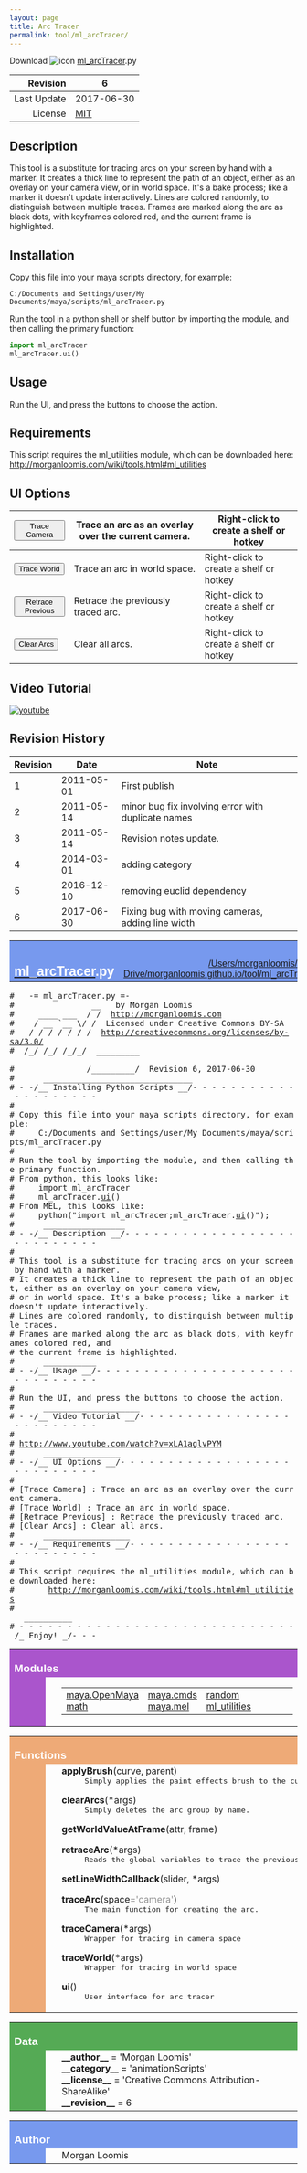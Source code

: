 ```yaml
---
layout: page
title: Arc Tracer
permalink: tool/ml_arcTracer/
---
```


Download ![icon](https://raw.githubusercontent.com/morganloomis/ml_tools/master/icons//ml_arcTracer.png) [ml_arcTracer](https://raw.githubusercontent.com/morganloomis/ml_tools/master/ml_arcTracer.py).py

| Revision | 6 |
|---:|---|
| Last Update | 2017-06-30 |
| License | [MIT](https://opensource.org/licenses/MIT) |

## Description

 This tool is a substitute for tracing arcs on your screen by hand with a marker. It creates a thick line to represent the path of an object, either as an overlay on your camera view, or in world space. It's a bake process; like a marker it doesn't update interactively. Lines are colored randomly, to distinguish between multiple traces. Frames are marked along the arc as black dots, with keyframes colored red, and the current frame is highlighted.

## Installation

Copy this file into your maya scripts directory, for example:

`C:/Documents and Settings/user/My Documents/maya/scripts/ml_arcTracer.py`

Run the tool in a python shell or shelf button by importing the module, 
and then calling the primary function:

```python
import ml_arcTracer
ml_arcTracer.ui()
```

## Usage

 Run the UI, and press the buttons to choose the action.

## Requirements

 This script requires the ml_utilities module, which can be downloaded here: http://morganloomis.com/wiki/tools.html#ml_utilities

## UI Options


|<button type="button">Trace Camera</button>|Trace an arc as an overlay over the current camera.|Right-click to create a shelf or hotkey|
|---|---|---|
|<button type="button">Trace World</button>|Trace an arc in world space.|Right-click to create a shelf or hotkey|
|<button type="button">Retrace Previous</button>|Retrace the previously traced arc.|Right-click to create a shelf or hotkey|
|<button type="button">Clear Arcs</button>|Clear all arcs.|Right-click to create a shelf or hotkey|

## Video Tutorial
[![youtube](http://img.youtube.com/vi/xLA1aglvPYM/0.jpg)](http://www.youtube.com/watch?v=xLA1aglvPYM)
## Revision History

| Revision | Date | Note|
|---|---|---|
|1|2011-05-01|First publish|
|2|2011-05-14|minor bug fix involving error with duplicate names|
|3|2011-05-14|Revision notes update.|
|4|2014-03-01|adding category|
|5|2016-12-10|removing euclid dependency|
|6|2017-06-30|Fixing bug with moving cameras, adding line width|

<table width="100%" cellspacing=0 cellpadding=2 border=0 summary="heading">
<tr bgcolor="#7799ee">
<td valign=bottom>&nbsp;<br>
<font color="#ffffff" face="helvetica, arial">&nbsp;<br><big><big><strong><a href="ml_arcTracer.html"><font color="#ffffff">ml_arcTracer</font></a>.py</strong></big></big></font></td
><td align=right valign=bottom
><font color="#ffffff" face="helvetica, arial"><a href=".">index</a><br><a href="/Users/morganloomis/Google Drive/morganloomis.github.io/tool/ml_arcTracer.py">/Users/morganloomis/Google Drive/morganloomis.github.io/tool/ml_arcTracer.py</a></font></td></tr></table>
    <p><tt>#&nbsp;&nbsp;&nbsp;-=&nbsp;ml_arcTracer.py&nbsp;=-<br>
#&nbsp;&nbsp;&nbsp;&nbsp;&nbsp;&nbsp;&nbsp;&nbsp;&nbsp;&nbsp;&nbsp;&nbsp;&nbsp;&nbsp;&nbsp;&nbsp;__&nbsp;&nbsp;&nbsp;by&nbsp;Morgan&nbsp;Loomis<br>
#&nbsp;&nbsp;&nbsp;&nbsp;&nbsp;____&nbsp;___&nbsp;&nbsp;/&nbsp;/&nbsp;&nbsp;<a href="http://morganloomis.com">http://morganloomis.com</a><br>
#&nbsp;&nbsp;&nbsp;&nbsp;/&nbsp;__&nbsp;`__&nbsp;\/&nbsp;/&nbsp;&nbsp;Licensed&nbsp;under&nbsp;Creative&nbsp;Commons&nbsp;BY-SA<br>
#&nbsp;&nbsp;&nbsp;/&nbsp;/&nbsp;/&nbsp;/&nbsp;/&nbsp;/&nbsp;/&nbsp;&nbsp;<a href="http://creativecommons.org/licenses/by-sa/3.0/">http://creativecommons.org/licenses/by-sa/3.0/</a><br>
#&nbsp;&nbsp;/_/&nbsp;/_/&nbsp;/_/_/&nbsp;&nbsp;_________&nbsp;&nbsp;&nbsp;&nbsp;&nbsp;&nbsp;&nbsp;&nbsp;&nbsp;&nbsp;&nbsp;&nbsp;&nbsp;&nbsp;&nbsp;&nbsp;&nbsp;&nbsp;&nbsp;&nbsp;&nbsp;&nbsp;&nbsp;&nbsp;&nbsp;&nbsp;&nbsp;&nbsp;&nbsp;&nbsp;&nbsp;&nbsp;&nbsp;&nbsp;&nbsp;<br>
#&nbsp;&nbsp;&nbsp;&nbsp;&nbsp;&nbsp;&nbsp;&nbsp;&nbsp;&nbsp;&nbsp;&nbsp;&nbsp;&nbsp;&nbsp;/_________/&nbsp;&nbsp;Revision&nbsp;6,&nbsp;2017-06-30<br>
#&nbsp;&nbsp;&nbsp;&nbsp;&nbsp;&nbsp;_______________________________<br>
#&nbsp;-&nbsp;-/__&nbsp;Installing&nbsp;Python&nbsp;Scripts&nbsp;__/-&nbsp;-&nbsp;-&nbsp;-&nbsp;-&nbsp;-&nbsp;-&nbsp;-&nbsp;-&nbsp;-&nbsp;-&nbsp;-&nbsp;-&nbsp;-&nbsp;-&nbsp;-&nbsp;-&nbsp;-&nbsp;-&nbsp;-&nbsp;<br>
#&nbsp;<br>
#&nbsp;Copy&nbsp;this&nbsp;file&nbsp;into&nbsp;your&nbsp;maya&nbsp;scripts&nbsp;directory,&nbsp;for&nbsp;example:<br>
#&nbsp;&nbsp;&nbsp;&nbsp;&nbsp;C:/Documents&nbsp;and&nbsp;Settings/user/My&nbsp;Documents/maya/scripts/ml_arcTracer.py<br>
#&nbsp;<br>
#&nbsp;Run&nbsp;the&nbsp;tool&nbsp;by&nbsp;importing&nbsp;the&nbsp;module,&nbsp;and&nbsp;then&nbsp;calling&nbsp;the&nbsp;primary&nbsp;function.<br>
#&nbsp;From&nbsp;python,&nbsp;this&nbsp;looks&nbsp;like:<br>
#&nbsp;&nbsp;&nbsp;&nbsp;&nbsp;import&nbsp;ml_arcTracer<br>
#&nbsp;&nbsp;&nbsp;&nbsp;&nbsp;ml_arcTracer.<a href="#-ui">ui</a>()<br>
#&nbsp;From&nbsp;MEL,&nbsp;this&nbsp;looks&nbsp;like:<br>
#&nbsp;&nbsp;&nbsp;&nbsp;&nbsp;python("import&nbsp;ml_arcTracer;ml_arcTracer.<a href="#-ui">ui</a>()");<br>
#&nbsp;&nbsp;&nbsp;&nbsp;&nbsp;&nbsp;_________________<br>
#&nbsp;-&nbsp;-/__&nbsp;Description&nbsp;__/-&nbsp;-&nbsp;-&nbsp;-&nbsp;-&nbsp;-&nbsp;-&nbsp;-&nbsp;-&nbsp;-&nbsp;-&nbsp;-&nbsp;-&nbsp;-&nbsp;-&nbsp;-&nbsp;-&nbsp;-&nbsp;-&nbsp;-&nbsp;-&nbsp;-&nbsp;-&nbsp;-&nbsp;-&nbsp;-&nbsp;-&nbsp;<br>
#&nbsp;<br>
#&nbsp;This&nbsp;tool&nbsp;is&nbsp;a&nbsp;substitute&nbsp;for&nbsp;tracing&nbsp;arcs&nbsp;on&nbsp;your&nbsp;screen&nbsp;by&nbsp;hand&nbsp;with&nbsp;a&nbsp;marker.<br>
#&nbsp;It&nbsp;creates&nbsp;a&nbsp;thick&nbsp;line&nbsp;to&nbsp;represent&nbsp;the&nbsp;path&nbsp;of&nbsp;an&nbsp;object,&nbsp;either&nbsp;as&nbsp;an&nbsp;overlay&nbsp;on&nbsp;your&nbsp;camera&nbsp;view,<br>
#&nbsp;or&nbsp;in&nbsp;world&nbsp;space.&nbsp;It's&nbsp;a&nbsp;bake&nbsp;process;&nbsp;like&nbsp;a&nbsp;marker&nbsp;it&nbsp;doesn't&nbsp;update&nbsp;interactively.<br>
#&nbsp;Lines&nbsp;are&nbsp;colored&nbsp;randomly,&nbsp;to&nbsp;distinguish&nbsp;between&nbsp;multiple&nbsp;traces.<br>
#&nbsp;Frames&nbsp;are&nbsp;marked&nbsp;along&nbsp;the&nbsp;arc&nbsp;as&nbsp;black&nbsp;dots,&nbsp;with&nbsp;keyframes&nbsp;colored&nbsp;red,&nbsp;and<br>
#&nbsp;the&nbsp;current&nbsp;frame&nbsp;is&nbsp;highlighted.<br>
#&nbsp;&nbsp;&nbsp;&nbsp;&nbsp;&nbsp;___________<br>
#&nbsp;-&nbsp;-/__&nbsp;Usage&nbsp;__/-&nbsp;-&nbsp;-&nbsp;-&nbsp;-&nbsp;-&nbsp;-&nbsp;-&nbsp;-&nbsp;-&nbsp;-&nbsp;-&nbsp;-&nbsp;-&nbsp;-&nbsp;-&nbsp;-&nbsp;-&nbsp;-&nbsp;-&nbsp;-&nbsp;-&nbsp;-&nbsp;-&nbsp;-&nbsp;-&nbsp;-&nbsp;-&nbsp;-&nbsp;-&nbsp;<br>
#&nbsp;<br>
#&nbsp;Run&nbsp;the&nbsp;UI,&nbsp;and&nbsp;press&nbsp;the&nbsp;buttons&nbsp;to&nbsp;choose&nbsp;the&nbsp;action.<br>
#&nbsp;&nbsp;&nbsp;&nbsp;&nbsp;&nbsp;____________________<br>
#&nbsp;-&nbsp;-/__&nbsp;Video&nbsp;Tutorial&nbsp;__/-&nbsp;-&nbsp;-&nbsp;-&nbsp;-&nbsp;-&nbsp;-&nbsp;-&nbsp;-&nbsp;-&nbsp;-&nbsp;-&nbsp;-&nbsp;-&nbsp;-&nbsp;-&nbsp;-&nbsp;-&nbsp;-&nbsp;-&nbsp;-&nbsp;-&nbsp;-&nbsp;-&nbsp;-&nbsp;<br>
#&nbsp;<br>
#&nbsp;<a href="http://www.youtube.com/watch?v=xLA1aglvPYM">http://www.youtube.com/watch?v=xLA1aglvPYM</a><br>
#&nbsp;&nbsp;&nbsp;&nbsp;&nbsp;&nbsp;________________<br>
#&nbsp;-&nbsp;-/__&nbsp;UI&nbsp;Options&nbsp;__/-&nbsp;-&nbsp;-&nbsp;-&nbsp;-&nbsp;-&nbsp;-&nbsp;-&nbsp;-&nbsp;-&nbsp;-&nbsp;-&nbsp;-&nbsp;-&nbsp;-&nbsp;-&nbsp;-&nbsp;-&nbsp;-&nbsp;-&nbsp;-&nbsp;-&nbsp;-&nbsp;-&nbsp;-&nbsp;-&nbsp;-&nbsp;<br>
#&nbsp;<br>
#&nbsp;[Trace&nbsp;Camera]&nbsp;:&nbsp;Trace&nbsp;an&nbsp;arc&nbsp;as&nbsp;an&nbsp;overlay&nbsp;over&nbsp;the&nbsp;current&nbsp;camera.<br>
#&nbsp;[Trace&nbsp;World]&nbsp;:&nbsp;Trace&nbsp;an&nbsp;arc&nbsp;in&nbsp;world&nbsp;space.<br>
#&nbsp;[Retrace&nbsp;Previous]&nbsp;:&nbsp;Retrace&nbsp;the&nbsp;previously&nbsp;traced&nbsp;arc.<br>
#&nbsp;[Clear&nbsp;Arcs]&nbsp;:&nbsp;Clear&nbsp;all&nbsp;arcs.<br>
#&nbsp;&nbsp;&nbsp;&nbsp;&nbsp;&nbsp;__________________<br>
#&nbsp;-&nbsp;-/__&nbsp;Requirements&nbsp;__/-&nbsp;-&nbsp;-&nbsp;-&nbsp;-&nbsp;-&nbsp;-&nbsp;-&nbsp;-&nbsp;-&nbsp;-&nbsp;-&nbsp;-&nbsp;-&nbsp;-&nbsp;-&nbsp;-&nbsp;-&nbsp;-&nbsp;-&nbsp;-&nbsp;-&nbsp;-&nbsp;-&nbsp;-&nbsp;-&nbsp;<br>
#&nbsp;<br>
#&nbsp;This&nbsp;script&nbsp;requires&nbsp;the&nbsp;ml_utilities&nbsp;module,&nbsp;which&nbsp;can&nbsp;be&nbsp;downloaded&nbsp;here:<br>
#&nbsp;&nbsp;&nbsp;&nbsp;&nbsp;&nbsp;&nbsp;<a href="http://morganloomis.com/wiki/tools.html#ml_utilities">http://morganloomis.com/wiki/tools.html#ml_utilities</a><br>
#&nbsp;&nbsp;&nbsp;&nbsp;&nbsp;&nbsp;&nbsp;&nbsp;&nbsp;&nbsp;&nbsp;&nbsp;&nbsp;&nbsp;&nbsp;&nbsp;&nbsp;&nbsp;&nbsp;&nbsp;&nbsp;&nbsp;&nbsp;&nbsp;&nbsp;&nbsp;&nbsp;&nbsp;&nbsp;&nbsp;&nbsp;&nbsp;&nbsp;&nbsp;&nbsp;&nbsp;&nbsp;&nbsp;&nbsp;&nbsp;&nbsp;&nbsp;&nbsp;&nbsp;&nbsp;&nbsp;&nbsp;&nbsp;&nbsp;&nbsp;&nbsp;&nbsp;&nbsp;&nbsp;&nbsp;&nbsp;&nbsp;&nbsp;&nbsp;&nbsp;&nbsp;__________<br>
#&nbsp;-&nbsp;-&nbsp;-&nbsp;-&nbsp;-&nbsp;-&nbsp;-&nbsp;-&nbsp;-&nbsp;-&nbsp;-&nbsp;-&nbsp;-&nbsp;-&nbsp;-&nbsp;-&nbsp;-&nbsp;-&nbsp;-&nbsp;-&nbsp;-&nbsp;-&nbsp;-&nbsp;-&nbsp;-&nbsp;-&nbsp;-&nbsp;-&nbsp;-&nbsp;/_&nbsp;Enjoy!&nbsp;_/-&nbsp;-&nbsp;-</tt></p>
<p>
<table width="100%" cellspacing=0 cellpadding=2 border=0 summary="section">
<tr bgcolor="#aa55cc">
<td colspan=3 valign=bottom>&nbsp;<br>
<font color="#ffffff" face="helvetica, arial"><big><strong>Modules</strong></big></font></td></tr>
    
<tr><td bgcolor="#aa55cc"><tt>&nbsp;&nbsp;&nbsp;&nbsp;&nbsp;&nbsp;</tt></td><td>&nbsp;</td>
<td width="100%"><table width="100%" summary="list"><tr><td width="25%" valign=top><a href="maya.OpenMaya.html">maya.OpenMaya</a><br>
<a href="math.html">math</a><br>
</td><td width="25%" valign=top><a href="maya.cmds.html">maya.cmds</a><br>
<a href="maya.mel.html">maya.mel</a><br>
</td><td width="25%" valign=top><a href="random.html">random</a><br>
<a href="ml_utilities.html">ml_utilities</a><br>
</td><td width="25%" valign=top></td></tr></table></td></tr></table><p>
<table width="100%" cellspacing=0 cellpadding=2 border=0 summary="section">
<tr bgcolor="#eeaa77">
<td colspan=3 valign=bottom>&nbsp;<br>
<font color="#ffffff" face="helvetica, arial"><big><strong>Functions</strong></big></font></td></tr>
    
<tr><td bgcolor="#eeaa77"><tt>&nbsp;&nbsp;&nbsp;&nbsp;&nbsp;&nbsp;</tt></td><td>&nbsp;</td>
<td width="100%"><dl><dt><a name="-applyBrush"><strong>applyBrush</strong></a>(curve, parent)</dt><dd><tt>Simply&nbsp;applies&nbsp;the&nbsp;paint&nbsp;effects&nbsp;brush&nbsp;to&nbsp;the&nbsp;curve&nbsp;with&nbsp;the&nbsp;settings&nbsp;we&nbsp;want.</tt></dd></dl>
 <dl><dt><a name="-clearArcs"><strong>clearArcs</strong></a>(*args)</dt><dd><tt>Simply&nbsp;deletes&nbsp;the&nbsp;arc&nbsp;group&nbsp;by&nbsp;name.</tt></dd></dl>
 <dl><dt><a name="-getWorldValueAtFrame"><strong>getWorldValueAtFrame</strong></a>(attr, frame)</dt></dl>
 <dl><dt><a name="-retraceArc"><strong>retraceArc</strong></a>(*args)</dt><dd><tt>Reads&nbsp;the&nbsp;global&nbsp;variables&nbsp;to&nbsp;trace&nbsp;the&nbsp;previous&nbsp;selection&nbsp;and&nbsp;settings.</tt></dd></dl>
 <dl><dt><a name="-setLineWidthCallback"><strong>setLineWidthCallback</strong></a>(slider, *args)</dt></dl>
 <dl><dt><a name="-traceArc"><strong>traceArc</strong></a>(space<font color="#909090">='camera'</font>)</dt><dd><tt>The&nbsp;main&nbsp;function&nbsp;for&nbsp;creating&nbsp;the&nbsp;arc.</tt></dd></dl>
 <dl><dt><a name="-traceCamera"><strong>traceCamera</strong></a>(*args)</dt><dd><tt>Wrapper&nbsp;for&nbsp;tracing&nbsp;in&nbsp;camera&nbsp;space</tt></dd></dl>
 <dl><dt><a name="-traceWorld"><strong>traceWorld</strong></a>(*args)</dt><dd><tt>Wrapper&nbsp;for&nbsp;tracing&nbsp;in&nbsp;world&nbsp;space</tt></dd></dl>
 <dl><dt><a name="-ui"><strong>ui</strong></a>()</dt><dd><tt>User&nbsp;interface&nbsp;for&nbsp;arc&nbsp;tracer</tt></dd></dl>
</td></tr></table><p>
<table width="100%" cellspacing=0 cellpadding=2 border=0 summary="section">
<tr bgcolor="#55aa55">
<td colspan=3 valign=bottom>&nbsp;<br>
<font color="#ffffff" face="helvetica, arial"><big><strong>Data</strong></big></font></td></tr>
    
<tr><td bgcolor="#55aa55"><tt>&nbsp;&nbsp;&nbsp;&nbsp;&nbsp;&nbsp;</tt></td><td>&nbsp;</td>
<td width="100%"><strong>__author__</strong> = 'Morgan Loomis'<br>
<strong>__category__</strong> = 'animationScripts'<br>
<strong>__license__</strong> = 'Creative Commons Attribution-ShareAlike'<br>
<strong>__revision__</strong> = 6</td></tr></table><p>
<table width="100%" cellspacing=0 cellpadding=2 border=0 summary="section">
<tr bgcolor="#7799ee">
<td colspan=3 valign=bottom>&nbsp;<br>
<font color="#ffffff" face="helvetica, arial"><big><strong>Author</strong></big></font></td></tr>
    
<tr><td bgcolor="#7799ee"><tt>&nbsp;&nbsp;&nbsp;&nbsp;&nbsp;&nbsp;</tt></td><td>&nbsp;</td>
<td width="100%">Morgan&nbsp;Loomis</td></tr></table>